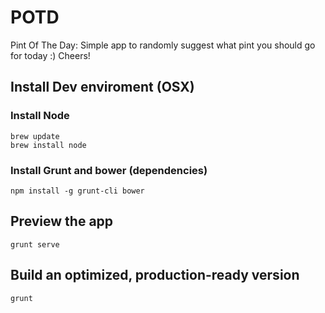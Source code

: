 # POTD


Pint Of The Day: Simple app to randomly suggest what pint you should go for today :) Cheers!

## Install Dev enviroment (OSX)

### Install Node
 
    brew update
    brew install node
  
### Install Grunt and bower (dependencies)

    npm install -g grunt-cli bower


## Preview the app
 
    grunt serve
  

## Build an optimized, production-ready version

    grunt


